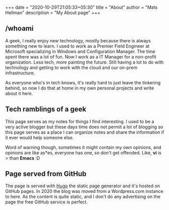 +++
date = "2020-10-29T21:05:33+05:30"
title = "About"
author = "Mats Hellman"
description = "My About page"
+++

## /whoami

A geek, I really enjoy new technology, mostly because there is always something
new to learn. I used to work as a Premier Field Engineer at Microsoft
specializing in Windows and Configuration Manager. The time spent there was
a lot of fun. Now I work as a IT Manager for a non-profit organization. Less tech, more painting the future. Still having a lot to do with technology and getting to work with the cloud and our on-prem infrastructure.
  
As everyone who's in tech knows, it's really hard to just leave the tinkering
behind, so now I do that at home in my own personal projects and write about it
here.

## Tech ramblings of a geek

This page serves as my notes for things I find interesting. I used to be a very
active blogger but these days time does not permit a lot of blogging so this
page serves as a place I can organize notes and share the information if it
ever would help someone else.
  
Word of warning though, sometimes it might contain my own opinions, and opinions
are like as*es, everyone has one, so don't get offended. Like, **vi** is > than
**Emacs** :D

## Page served from GitHub

The page is served with [Hugo](https://gohugo.io "Hugo") the static page
generator and it's hosted on GitHub pages. In 2020 the blog was moved from a
Wordpress.com instance to here. As the content is quite static, and I don't
do any advertising on the page the free GitHub service is perfect.
